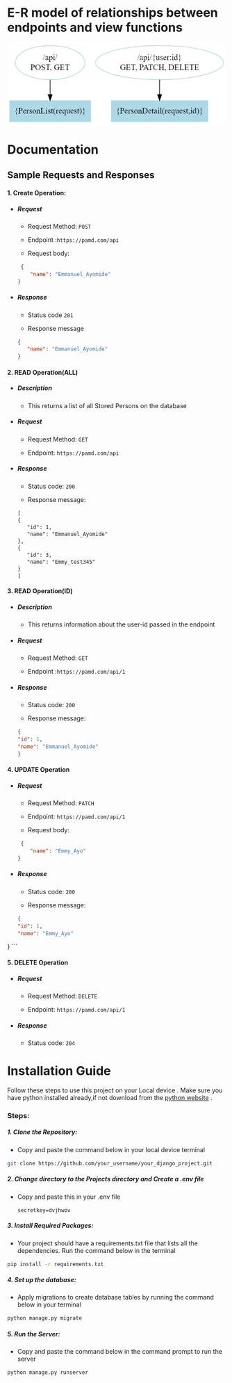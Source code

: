 # E-R model of relationships between endpoints and view functions
![e-r model](https://github.com/EmmanuelAyomide1/HNG/blob/main/ERmodel/graphviz.png?raw=true "e-r model")
# Documentation
## Sample Requests and Responses
#### 1. Create Operation:
+ ##### Request
	+ Request Method: `POST`
	
	+ Endpoint :`https://pamd.com/api` 
	
    + Request body: 
	```json
	 {
        "name": "Emmanuel_Ayomide"
    }
	```
+ ##### Response
    + Status code `201`
	
    + Response message
     ```json
     {
        "name": "Emmanuel_Ayomide"
    }
  ```

#### 2. READ Operation(ALL)
+ ##### Description
  + This returns a list of all Stored Persons on the database
+ ##### Request
	+ Request Method: `GET`
	
	+ Endpoint: `https://pamd.com/api` 
	
+ ##### Response
    + Status code: `200`
	
    + Response message:
     ```
     [
    {
        "id": 1,
        "name": "Emmanuel_Ayomide"
    },
    {
        "id": 3,
        "name": "Emmy_test345"
    }
    ]
  ```

#### 3.  READ Operation(ID)
+ ##### Description
  + This returns information about the user-id passed in the endpoint
+ ##### Request
	+ Request Method: `GET`
	
	+ Endpoint :`https://pamd.com/api/1` 
	
+ ##### Response
    + Status code: `200`
	
    + Response message:
     ```json
   {
    "id": 1,
    "name": "Emmanuel_Ayomide"
    }
   ```

#### 4. UPDATE Operation
+ ##### Request
	+ Request Method: `PATCH`
	
	+ Endpoint: `https://pamd.com/api/1` 
	
	+ Request body: 
	```json
	 {
        "name": "Emmy_Ayo"
    }
  ```
+ ##### Response

    + Status code: `200`
	
    + Response message:
     ```json
   {
    "id": 1,
    "name": "Emmy_Ayo"
}
    ```

#### 5.  DELETE Operation
+ ##### Request
	+ Request Method: `DELETE`
	
	+ Endpoint: `https://pamd.com/api/1` 
	
+ ##### Response
    + Status code: `204`


# Installation Guide
Follow these steps to use this project on your Local device . Make sure you have python installed already,if not download from the [python website](http://www.python.org/downloads/ "python website") .
### Steps:
##### 1.  Clone the Repository:
+ Copy and paste the command below in your local device terminal

 ```bash
git clone https://github.com/your_username/your_django_project.git
```

##### 2. Change directory to  the Projects  directory and Create a .env file 
+ Copy and paste this in your .env file

     ```plaintext
  secretkey=dvjhwov
   ```

##### 3. Install Required Packages: 
+ Your project should have a requirements.txt file that lists all the dependencies. Run the command below in the terminal

 ```bash
pip install -r requirements.txt
```

##### 4. Set up the database:
+ Apply migrations to create database tables by running the command below in your terminal

 ```bash
python manage.py migrate
```

##### 5. Run the Server:
+ Copy and paste the command below in the command prompt to run the server

 ```bash
python manage.py runserver
```

